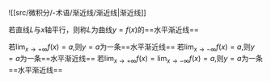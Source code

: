 
![[src/微积分/-术语/渐近线/渐近线|渐近线]]


若直线$L$与$x$轴平行，则称$L$为曲线$y=f(x)$的==水平渐近线==

若$\displaystyle{\lim_{ x \to +\infty }}f(x)=a$,则$y=a$为一条==水平渐近线==
若$\displaystyle{\lim_{ x \to -\infty }}f(x)=a$,则$y=a$为一条==水平渐近线==
若$\displaystyle{\lim_{ x \to +\infty }}f(x) = \lim_{ x \to -\infty }f(x) =a$,则$y=a$为一条==水平渐近线==
